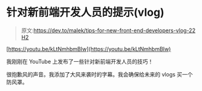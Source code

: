 # 针对新前端开发人员的提示(vlog)

> 原文:[https://dev.to/malek/tips-for-new-front-end-developers-vlog-22 H2](https://dev.to/malek/tips-for-new-front-end-developers--vlog--22h2)

[https://youtu.be/kLtNmhbmBIw](https://youtu.be/kLtNmhbmBIw)

我刚刚在 YouTube 上发布了一些针对新前端开发人员的技巧！

很抱歉风的声音。我添加了大风来袭时的字幕。我会确保给未来的 vlogs 买一个防风罩。